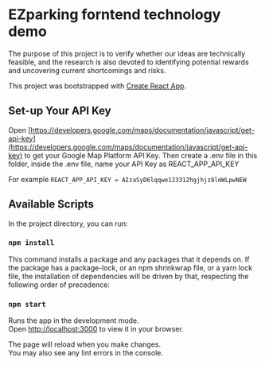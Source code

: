 # EZparking forntend technology demo

The purpose of this project is to verify whether our ideas are technically feasible, and the research is also devoted to identifying potential rewards and uncovering current shortcomings and risks.

This project was bootstrapped with [Create React App](https://github.com/facebook/create-react-app).

## Set-up Your API Key
Open [https://developers.google.com/maps/documentation/javascript/get-api-key](https://developers.google.com/maps/documentation/javascript/get-api-key) to get your Google Map Platform API Key.
Then create a .env file in this folder, inside the .env file, name your API Key as REACT_APP_API_KEY

For example 
`REACT_APP_API_KEY = AIzaSyD6lqqwe123312hgjhjz8lmWLpwNEW`

## Available Scripts

In the project directory, you can run:

### `npm install`

This command installs a package and any packages that it depends on. If the package has a package-lock, or an npm shrinkwrap file, or a yarn lock file, the installation of dependencies will be driven by that, respecting the following order of precedence:

### `npm start`

Runs the app in the development mode.\
Open [http://localhost:3000](http://localhost:3000) to view it in your browser.

The page will reload when you make changes.\
You may also see any lint errors in the console.

